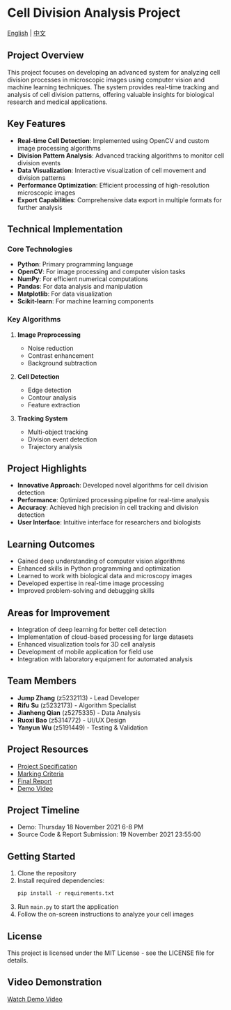 # Cell Division Analysis Project

[English](README.md) | [中文](README.zh.md)

## Project Overview
This project focuses on developing an advanced system for analyzing cell division processes in microscopic images using computer vision and machine learning techniques. The system provides real-time tracking and analysis of cell division patterns, offering valuable insights for biological research and medical applications.

## Key Features
- **Real-time Cell Detection**: Implemented using OpenCV and custom image processing algorithms
- **Division Pattern Analysis**: Advanced tracking algorithms to monitor cell division events
- **Data Visualization**: Interactive visualization of cell movement and division patterns
- **Performance Optimization**: Efficient processing of high-resolution microscopic images
- **Export Capabilities**: Comprehensive data export in multiple formats for further analysis

## Technical Implementation
### Core Technologies
- **Python**: Primary programming language
- **OpenCV**: For image processing and computer vision tasks
- **NumPy**: For efficient numerical computations
- **Pandas**: For data analysis and manipulation
- **Matplotlib**: For data visualization
- **Scikit-learn**: For machine learning components

### Key Algorithms
1. **Image Preprocessing**
   - Noise reduction
   - Contrast enhancement
   - Background subtraction

2. **Cell Detection**
   - Edge detection
   - Contour analysis
   - Feature extraction

3. **Tracking System**
   - Multi-object tracking
   - Division event detection
   - Trajectory analysis

## Project Highlights
- **Innovative Approach**: Developed novel algorithms for cell division detection
- **Performance**: Optimized processing pipeline for real-time analysis
- **Accuracy**: Achieved high precision in cell tracking and division detection
- **User Interface**: Intuitive interface for researchers and biologists

## Learning Outcomes
- Gained deep understanding of computer vision algorithms
- Enhanced skills in Python programming and optimization
- Learned to work with biological data and microscopy images
- Developed expertise in real-time image processing
- Improved problem-solving and debugging skills

## Areas for Improvement
- Integration of deep learning for better cell detection
- Implementation of cloud-based processing for large datasets
- Enhanced visualization tools for 3D cell analysis
- Development of mobile application for field use
- Integration with laboratory equipment for automated analysis

## Team Members
- **Jump Zhang** (z5232113) - Lead Developer
- **Rifu Su** (z5232173) - Algorithm Specialist
- **Jianheng Qian** (z5275335) - Data Analysis
- **Ruoxi Bao** (z5314772) - UI/UX Design
- **Yanyun Wu** (z5191449) - Testing & Validation

## Project Resources
- [Project Specification](Specification.pdf)
- [Marking Criteria](Marking_Criteria.pdf)
- [Final Report](COMP9517%20Report%20Luminous.pdf)
- [Demo Video](demo_video.mp4)

## Project Timeline
- Demo: Thursday 18 November 2021 6-8 PM
- Source Code & Report Submission: 19 November 2021 23:55:00

## Getting Started
1. Clone the repository
2. Install required dependencies:
   ```bash
   pip install -r requirements.txt
   ```
3. Run `main.py` to start the application
4. Follow the on-screen instructions to analyze your cell images

## License
This project is licensed under the MIT License - see the LICENSE file for details.

## Video Demonstration
[Watch Demo Video](https://www.youtube.com/watch?v=ScR85u2Gj2s&ab_channel=YanyunWu)
